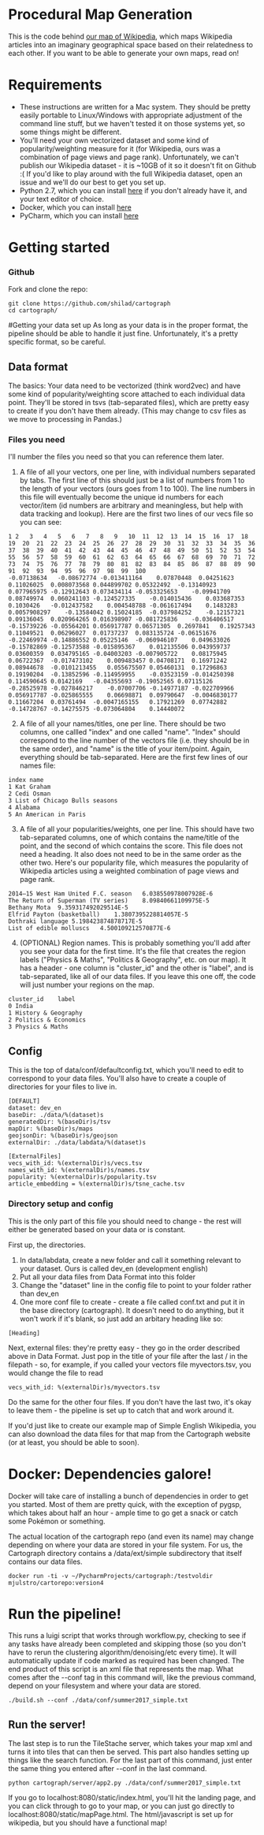 # Procedural Map Generation
This is the code behind [our map of Wikipedia](http://nokomis.macalester.edu/cartograph/static/index.html), which maps Wikipedia articles into an imaginary geographical space based on their relatedness to each other. If you want to be able to generate your own maps, read on!

# Requirements
- These instructions are written for a Mac system. They should be pretty easily portable to Linux/Windows with appropriate adjustment of the command line stuff, but we haven't tested it on those systems yet, so some things might be different.
- You'll need your own vectorized dataset and some kind of popularity/weighting measure for it (for Wikipedia, ours was a combination of page views and page rank). Unfortunately, we can't publish our Wikipedia dataset - it is ~10GB of it so it doesn't fit on Github :( If you'd like to play around with the full Wikipedia dataset, open an issue and we'll do our best to get you set up.
- Python 2.7, which you can install [here](https://www.python.org/downloads/) if you don't already have it, and your text editor of choice.
- Docker, which you can install [here](https://www.docker.com/)
- PyCharm, which you can install [here](https://www.jetbrains.com/pycharm/download/)


# Getting started

### Github
Fork and clone the repo:
```
git clone https://github.com/shilad/cartograph
cd cartograph/
```
#Getting your data set up
As long as your data is in the proper format, the pipeline should be able to handle it just fine. Unfortunately, it's a pretty specific format, so be careful. 

## Data format

The basics: Your data need to be vectorized (think word2vec) and have some kind of popularity/weighting score attached to each individual data point. They'll be stored in tsvs (tab-separated files), which are pretty easy to create if you don't have them already. (This may change to csv files as we move to processing in Pandas.)

### Files you need
I'll number the files you need so that you can reference them later. 

1. A file of all your vectors, one per line, with individual numbers separated by tabs. The first line of this should just be a list of numbers from 1 to the length of your vectors (ours goes from 1 to 100). The line numbers in this file will eventually become the unique id numbers for each vector/item (id numbers are arbitrary and meaningless, but help with data tracking and lookup). Here are the first two lines of our vecs file so you can see:

  ```
  1	2	3	4	5	6	7	8	9	10	11	12	13	14	15	16	17	18	19	20	21	22	23	24	25	26	27	28	29	30	31	32	33	34	35	36	37	38	39	40	41	42	43	44	45	46	47	48	49	50	51	52	53	54	55	56	57	58	59	60	61	62	63	64	65	66	67	68	69	70	71	72	73	74	75	76	77	78	79	80	81	82	83	84	85	86	87	88	89	90	91	92	93	94	95	96	97	98	99	100
  -0.07138634	-0.08672774	-0.013411164	0.07870448	0.04251623	0.11026025	0.008073568	0.044899702	0.05322492	-0.13140923	0.077965975	-0.12912643	0.073434114	-0.053325653	-0.09941709	0.08749974	0.060241103	-0.124527335	-0.014015436	0.033687353	0.1030426	-0.012437582	0.004548788	-0.061617494	0.1483283	0.0057908297	-0.13584042	0.15024185	-0.037984252	-0.12157321	0.09136045	0.020964265	0.016398907	-0.081725836	-0.036406517	-0.15739226	-0.05564201	0.056917787	0.06571305	0.2697841	0.19257343	0.11049521	0.06296027	0.01737237	0.083135724	-0.06151676	-0.22469974	-0.14886552	0.05225146	-0.060946107	0.049633026	-0.15782869	-0.12573588	-0.015895367	0.012135506	0.043959737	0.03600359	0.034795165	-0.04003203	-0.007905722	0.08175945	0.06722367	-0.017473102	0.009483457	0.04708171	0.16971242	0.08944678	-0.0101213455	0.055675507	0.05460131	0.17296863	0.19190204	-0.13852596	-0.114959955	-0.03523159	-0.014250398	0.114590645	0.0142169	-0.04355693	-0.19052565	0.07115126	-0.28525978	-0.027846217	-0.07007706	-0.14977187	-0.022709966	0.056917787	-0.025865555	0.06698871	0.09790647	-0.0046830177	0.11667204	0.03761494	-0.0047165155	0.17921269	0.07742882	-0.14728767	-0.14275575	-0.073064804	0.14440072
  ```

2. A file of all your names/titles, one per line. There should be two columns, one callled "index" and one called "name". "Index" should correspond to the line number of the vectors file (i.e. they should be in the same order), and "name" is the title of your item/point. Again, everything should be tab-separated. Here are the first few lines of our names file:
  ```
  index	name
  1	Kat Graham
  2	Cedi Osman
  3	List of Chicago Bulls seasons
  4	Alabama
  5	An American in Paris
  ```

3. A file of all your popularities/weights, one per line. This should have two tab-separated columns, one of which contains the name/title of the point, and the second of which contains the score. This file does not need a heading. It also does not need to be in the same order as the other two. Here's our popularity file, which measures the popularity of Wikipedia articles using a weighted combination of page views and page rank.
  ```
  2014–15 West Ham United F.C. season	6.038550978007928E-6
  The Return of Superman (TV series)	8.09840661109975E-5
  Bethany Mota	9.359317492029514E-5
  Elfrid Payton (basketball)	1.3807395228814057E-5
  Dothraki language	5.198423874878717E-5
  List of edible molluscs	4.500109212570877E-6
  ```

4. (OPTIONAL) Region names. This is probably something you'll add after you see your data for the first time. It's the file that creates the region labels ("Physics & Maths", "Politics & Geography", etc. on our map). It has a header - one column is "cluster_id" and the other is "label", and is tab-separated, like all of our data files. If you leave this one off, the code will just number your regions on the map.
  ```
  cluster_id	label
  0	India
  1	History & Geography
  2	Politics & Economics
  3	Physics & Maths
  ```

## Config
This is the top of data/conf/defaultconfig.txt, which you'll need to edit to correspond to your data files. You'll also have to create a couple of directories for your files to live in. 
```
[DEFAULT]
dataset: dev_en
baseDir: ./data/%(dataset)s
generatedDir: %(baseDir)s/tsv
mapDir: %(baseDir)s/maps
geojsonDir: %(baseDir)s/geojson
externalDir: ./data/labdata/%(dataset)s

[ExternalFiles]
vecs_with_id: %(externalDir)s/vecs.tsv
names_with_id: %(externalDir)s/names.tsv
popularity: %(externalDir)s/popularity.tsv
article_embedding = %(externalDir)s/tsne_cache.tsv
```
### Directory setup and config
This is the only part of this file you should need to change - the rest will either be generated based on your data or is constant.

First up, the directories.
1. In data/labdata, create a new folder and call it something relevant to your dataset. Ours is called dev_en (development english)
2. Put all your data files from Data Format into this folder
3. Change the "dataset" line in the config file to point to your folder rather than dev_en
4. One more conf file to create - create a file called conf.txt and put it in the base directory (cartograph). It doesn't need to do anything, but it won't work if it's blank, so just add an arbitary heading like so: 
```
[Heading]
```

Next, external files: they're pretty easy - they go in the order described above in Data Format. Just pop in the title of your file after the last / in the filepath - so, for example, if you called your vectors file myvectors.tsv, you would change the file to read
```
vecs_with_id: %(externalDir)s/myvectors.tsv
```
Do the same for the other four files. If you don't have the last two, it's okay to leave them - the pipeline is set up to catch that and work around it. 

If you'd just like to create our example map of Simple English Wikipedia, you can also download the data files for that map from the Cartograph website (or at least, you should be able to soon).

# Docker: Dependencies galore!

Docker will take care of installing a bunch of dependencies in order to get you started. Most of them are pretty quick, with the exception of pygsp, which takes about half an hour - ample time to go get a snack or catch some Pokémon or something.

The actual location of the cartograph repo (and even its name) may change depending on where your data are stored in your file system. For us, the Cartograph directory contains a /data/ext/simple subdirectory that itself contains our data files.

```
docker run -ti -v ~/PycharmProjects/cartograph:/testvoldir mjulstro/cartorepo:version4
```

# Run the pipeline!
This runs a luigi script that works through workflow.py, checking to see if any tasks have already been completed and skipping those (so you don't have to rerun the clustering algorithm/denoising/etc every time). It will automatically update if code marked as required has been changed. The end product of this script is an xml file that represents the map. What comes after the --conf tag in this command will, like the previous command, depend on your filesystem and where your data are stored.

```
./build.sh --conf ./data/conf/summer2017_simple.txt
```

## Run the server!
The last step is to run the TileStache server, which takes your map xml and turns it into tiles that can then be served. This part also handles setting up things like the search function. For the last part of this command, just enter the same thing you entered after --conf in the last command.

```
python cartograph/server/app2.py ./data/conf/summer2017_simple.txt
```

If you go to localhost:8080/static/index.html, you'll hit the landing page, and you can click through to go to your map, or you can just go directly to localhost:8080/static/mapPage.html. The html/javascript is set up for wikipedia, but you should have a functional map!
